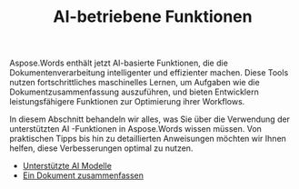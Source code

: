 ﻿---
title: AI-betriebene Funktionen
second_title: Aspose.Words für Python via .NET
articleTitle: AI-betriebene Funktionen
linktitle: AI-betriebene Funktionen
type: docs
weight: 35
description: "Aspose.Words für Python führt AI-basierte Tools wie Dokumentzusammenfassung ein, um die Effizienz zu steigern. Erfahren Sie, wie Sie AI -basierte Funktionen mit Tipps und detaillierten Anleitungen verwenden."
url: /de/python-net/ai-powered-features/
timestamp: 2024-11-26-12-00-00
---

Aspose.Words enthält jetzt AI-basierte Funktionen, die die Dokumentenverarbeitung intelligenter und effizienter machen. Diese Tools nutzen fortschrittliches maschinelles Lernen, um Aufgaben wie die Dokumentzusammenfassung auszuführen, und bieten Entwicklern leistungsfähigere Funktionen zur Optimierung ihrer Workflows.

In diesem Abschnitt behandeln wir alles, was Sie über die Verwendung der unterstützten AI -Funktionen in Aspose.Words wissen müssen. Von praktischen Tipps bis hin zu detaillierten Anweisungen möchten wir Ihnen helfen, diese Verbesserungen optimal zu nutzen.

* [Unterstützte AI Modelle](/words/python-net/supported-ai-models/)
* [Ein Dokument zusammenfassen](/words/python-net/summarize-a-document/)
